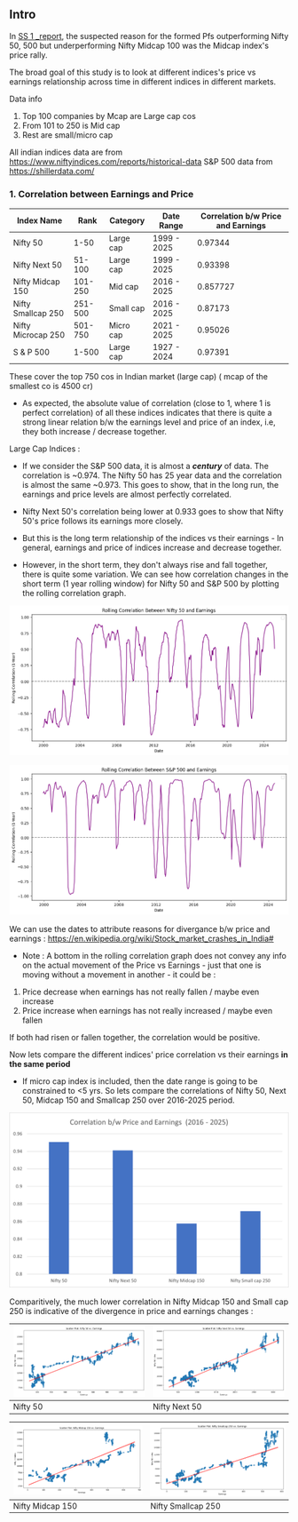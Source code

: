 ## Intro
In [SS 1 _report](https://github.com/TheProfitPilgrim/MF_Backtest_app/blob/main/reports/Report%20ss_1.md), the suspected reason for the formed Pfs outperforming Nifty 50, 500 but underperforming Nifty Midcap 100 was the Midcap index's price rally. 

The broad goal of this study is to look at different indices's price vs earnings relationship across time in different indices in different markets.

Data info
1. Top 100 companies by Mcap are Large cap cos
2. From 101 to 250 is Mid cap
3. Rest are small/micro cap

All indian indices data are from https://www.niftyindices.com/reports/historical-data
S&P 500 data from https://shillerdata.com/

### 1. Correlation between Earnings and Price 

| Index Name         | Rank    | Category  | Date Range| Correlation b/w Price and Earnings |
|--------------------|---------|-----------|-----------|------------------------------------|
| Nifty 50           | 1-50    | Large cap |1999 - 2025| 0.97344                            |
| Nifty Next 50      | 51-100  | Large cap |1999 - 2025| 0.93398                            |
| Nifty Midcap 150   | 101-250 | Mid cap   |2016 - 2025| 0.857727                           |
| Nifty Smallcap 250 | 251-500 | Small cap |2016 - 2025| 0.87173                            | 
| Nifty Microcap 250 | 501-750 | Micro cap |2021 - 2025| 0.95026                            |
| S & P 500          | 1-500   | Large cap |1927 - 2024| 0.97391                            |

These cover the top 750 cos in Indian market (large cap) ( mcap of the smallest co is 4500 cr)

* As expected, the absolute value of correlation (close to 1, where 1 is perfect correlation) of all these indices indicates that there is quite a strong linear relation b/w the earnings level and price of an index, i.e, they both increase / decrease together.

Large Cap Indices : 

* If we consider the S&P 500 data, it is almost a ***century*** of data. The correlation is ~0.974. The Nifty 50 has 25 year data and the correlation is almost the same ~0.973. This goes to show, that in the long run, the earnings and price levels are almost perfectly correlated.
* Nifty Next 50's correlation being lower at 0.933 goes to show that Nifty 50's price follows its earnings more closely.

* But this is the long term relationship of the indices vs their earnings - In general, earnings and price of indices increase and decrease together. 
* However, in the short term, they don't always rise and fall together, there is quite some variation. We can see how correlation changes in the short term (1 year rolling window) for Nifty 50 and S&P 500 by plotting the rolling correlation graph.

![Graph1](https://raw.githubusercontent.com/TheProfitPilgrim/MF_Backtest_app/main/reports/report_media/Picture24.png)

![Graph1](https://raw.githubusercontent.com/TheProfitPilgrim/MF_Backtest_app/main/reports/report_media/Picture25.png)

We can use the dates to attribute reasons for divergance b/w price and earnings : https://en.wikipedia.org/wiki/Stock_market_crashes_in_India#

* Note : A bottom in the rolling correlation graph does not convey any info on the actual movement of the Price vs Earnings - just that one is moving without a movement in another - it could be :

1. Price decrease when earnings has not really fallen / maybe even increase 
2. Price increase when earnings has not really increased / maybe even fallen

If both had risen or fallen together, the correlation would be positive.

Now lets compare the different indices' price correlation vs their earnings **in the same period**

* If micro cap index is included, then the date range is going to be constrained to <5 yrs. So lets compare the correlations of Nifty 50, Next 50, Midcap 150 and Smallcap 250 over 2016-2025 period.

![Graph1](https://raw.githubusercontent.com/TheProfitPilgrim/MF_Backtest_app/main/reports/report_media/Picture19.png) 

Comparitively, the much lower correlation in Nifty Midcap 150 and Small cap 250 is indicative of the divergence in price and earnings changes : 

| ![Graph2](https://raw.githubusercontent.com/TheProfitPilgrim/MF_Backtest_app/main/reports/report_media/Picture20.png) | ![Graph3](https://raw.githubusercontent.com/TheProfitPilgrim/MF_Backtest_app/main/reports/report_media/Picture21.png) |
|-----------------------|-----------------------|
| Nifty 50 | Nifty Next 50 |

| ![Graph4](https://raw.githubusercontent.com/TheProfitPilgrim/MF_Backtest_app/main/reports/report_media/Picture22.png) | ![Graph5](https://raw.githubusercontent.com/TheProfitPilgrim/MF_Backtest_app/main/reports/report_media/Picture23.png) |
|-----------------------|-----------------------|
| Nifty Midcap 150 | Nifty Smallcap 250 |

